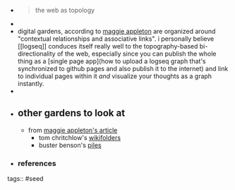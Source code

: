 - > the web as topology
-
- digital gardens, according to [maggie appleton](https://maggieappleton.com/garden-history) are organized around "contextual relationships and associative links". i personally believe [[logseq]] conduces itself really well to the topography-based bi-directionality of the web, especially since you can publish the whole thing as a [single page app](how to upload a logseq graph that's synchronized to github pages and also publish it to the internet) and link to individual pages within it *and* visualize your thoughts as a graph instantly.
-
- ## other gardens to look at
	- from [maggie appleton's article](https://maggieappleton.com/garden-history)
		- tom chritchlow's [wikifolders](https://tomcritchlow.com/wiki/)
		- buster benson's [piles](https://busterbenson.com/piles)
- ### references
tags:: #seed
